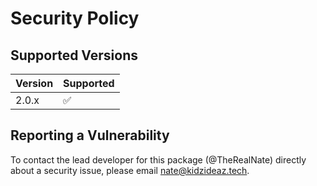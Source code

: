 # Security Policy

## Supported Versions

| Version | Supported          |
| ------- | ------------------ |
| 2.0.x   | :white_check_mark: |

## Reporting a Vulnerability

To contact the lead developer for this package (@TheRealNate) directly about a security issue, please email nate@kidzideaz.tech. 

